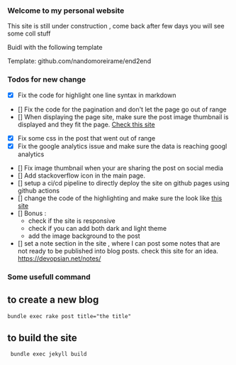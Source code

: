 ### Welcome to my personal website

This site is still under construction , come back after few days you will see some coll stuff

Buidl with the following template

Template: github.com/nandomoreirame/end2end

### Todos for new change

- [x] Fix the code for highlight one line syntax in markdown
- [] Fix the code for the pagination and don't let the page go out of range
- [] When displaying the page site, make sure the post image thumbnail is displayed and they fit the page. [Check this site](https://www.reddit.com/r/webdev/comments/x903jo/how_to_make_my_website_get_these_things/)
- [x] Fix some css in the post that went out of range
- [x] Fix the google analytics issue and make sure the data is reaching googl analytics
- [] Fix image thumbnail when your are sharing the post on social media
- [] Add stackoverflow icon in the main page.
- [] setup a ci/cd pipeline to directly deploy the site on github pages using github actions
- [] change the code of the highlighting and make sure the look like [this site](https://sergiokopplin.github.io/indigo/markdown-extra-components/#side-by-side)
- [] Bonus : 
    - check if the site is responsive
    - check if you can add both dark and light theme
    - add the image background to the post 
- [] set a note section in the site , where I can post some notes that are not ready to be published into blog posts.  check this site for an idea. https://devopsian.net/notes/
 


### Some usefull command 

## to create a new blog 

`bundle exec rake post title="the title"`


## to build the site

` bundle exec jekyll build`
